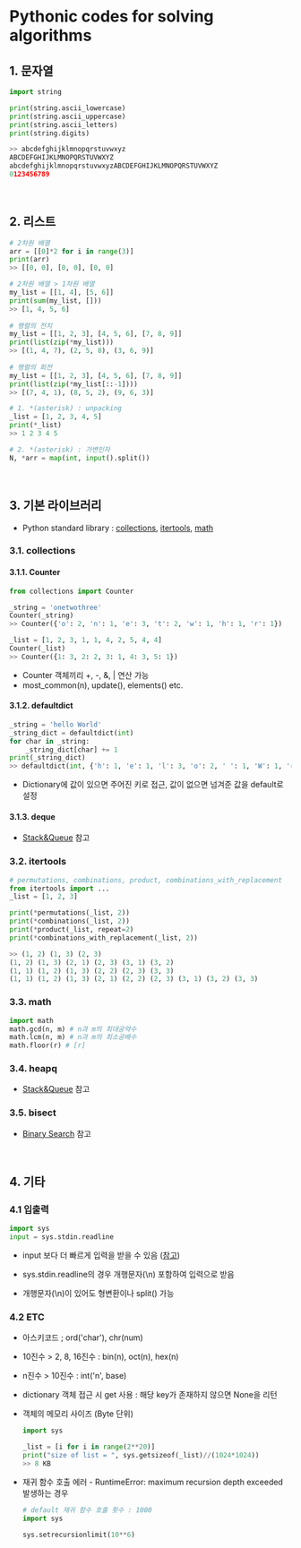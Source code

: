 # Pythonic codes for solving algorithms


## 1. 문자열

```python
import string

print(string.ascii_lowercase)
print(string.ascii_uppercase)
print(string.ascii_letters)
print(string.digits)

>> abcdefghijklmnopqrstuvwxyz
ABCDEFGHIJKLMNOPQRSTUVWXYZ
abcdefghijklmnopqrstuvwxyzABCDEFGHIJKLMNOPQRSTUVWXYZ
0123456789
```

<br>

## 2. 리스트

```python
# 2차원 배열
arr = [[0]*2 for i in range(3)]
print(arr)
>> [[0, 0], [0, 0], [0, 0]

# 2차원 배열 > 1차원 배열
my_list = [[1, 4], [5, 6]]
print(sum(my_list, []))
>> [1, 4, 5, 6]
    
# 행렬의 전치
my_list = [[1, 2, 3], [4, 5, 6], [7, 8, 9]]
print(list(zip(*my_list)))
>> [(1, 4, 7), (2, 5, 8), (3, 6, 9)]
    
# 행렬의 회전
my_list = [[1, 2, 3], [4, 5, 6], [7, 8, 9]]
print(list(zip(*my_list[::-1])))
>> [(7, 4, 1), (8, 5, 2), (9, 6, 3)]
```

```python
# 1. *(asterisk) : unpacking
_list = [1, 2, 3, 4, 5]
print(*_list)
>> 1 2 3 4 5

# 2. *(asterisk) : 가변인자
N, *arr = map(int, input().split())
```

<br>

## 3. 기본 라이브러리

- Python standard library : [collections](https://docs.python.org/ko/3/library/collections.html), [itertools](https://docs.python.org/ko/3/library/itertools.html), [math](https://docs.python.org/ko/3/library/math.html)

### 3.1. collections

#### 3.1.1. Counter

```python
from collections import Counter

_string = 'onetwothree'
Counter(_string)
>> Counter({'o': 2, 'n': 1, 'e': 3, 't': 2, 'w': 1, 'h': 1, 'r': 1})

_list = [1, 2, 3, 1, 1, 4, 2, 5, 4, 4]
Counter(_list)
>> Counter({1: 3, 2: 2, 3: 1, 4: 3, 5: 1})
```

- Counter 객체끼리 +, -, &, | 연산 가능
- most_common(n), update(), elements() etc.

#### 3.1.2. defaultdict

```python
_string = 'hello World'
_string_dict = defaultdict(int)
for char in _string:
    _string_dict[char] += 1
print(_string_dict)
>> defaultdict(int, {'h': 1, 'e': 1, 'l': 3, 'o': 2, ' ': 1, 'W': 1, 'r': 1, 'd': 1}
```

- Dictionary에 값이 있으면 주어진 키로 접근, 값이 없으면 넘겨준 값을 default로 설정

#### 3.1.3. deque

- [Stack&Queue](../data-structure/stack-and-queue.md) 참고

### 3.2. itertools

```python
# permutations, combinations, product, combinations_with_replacement
from itertools import ...
_list = [1, 2, 3]

print(*permutations(_list, 2))
print(*combinations(_list, 2))
print(*product(_list, repeat=2)
print(*combinations_with_replacement(_list, 2))

>> (1, 2) (1, 3) (2, 3)
(1, 2) (1, 3) (2, 1) (2, 3) (3, 1) (3, 2)
(1, 1) (1, 2) (1, 3) (2, 2) (2, 3) (3, 3)
(1, 1) (1, 2) (1, 3) (2, 1) (2, 2) (2, 3) (3, 1) (3, 2) (3, 3)
```

### 3.3. math

```python
import math
math.gcd(n, m) # n과 m의 최대공약수
math.lcm(n, m) # n과 m의 최소공배수
math.floor(r) # [r]
```

### 3.4. heapq

- [Stack&Queue](../data-structure/stack-and-queue.md) 참고

### 3.5. bisect

- [Binary Search](./binary-search.md) 참고

<br>

## 4. 기타

### 4.1 입출력

```python
import sys
input = sys.stdin.readline
```

- input 보다 더 빠르게 입력을 받을 수 있음 ([참고](https://www.acmicpc.net/blog/view/56))

- sys.stdin.readline의 경우 개행문자(\n) 포함하여 입력으로 받음
- 개행문자(\n)이 있어도 형변환이나 split() 가능

### 4.2 ETC

- 아스키코드 ; ord('char'), chr(num)

- 10진수 > 2, 8, 16진수 : bin(n), oct(n), hex(n)
- n진수 > 10진수 : int('n', base)
- dictionary 객체 접근 시 get 사용 : 해당 key가 존재하지 않으면 None을 리턴
- 객체의 메모리 사이즈 (Byte 단위)

  ```python
  import sys
  
  _list = [i for i in range(2**20)] 
  print("size of list = ", sys.getsizeof(_list)//(1024*1024))
  >> 8 KB
  ```

- 재귀 함수 호출 에러 - RuntimeError: maximum recursion depth exceeded 발생하는 경우

  ```python
  # default 재귀 함수 호출 횟수 : 1000
  import sys
  
  sys.setrecursionlimit(10**6) 
  ```

